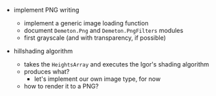 ﻿- implement PNG writing
    - implement a generic image loading function
    - document `Demeton.Png` and `Demeton.PngFilters` modules
    - first grayscale (and with transparency, if possible)

- hillshading algorithm
    - takes the `HeightsArray` and executes the Igor's shading algorithm
    - produces what?
        - let's implement our own image type, for now
    - how to render it to a PNG?
